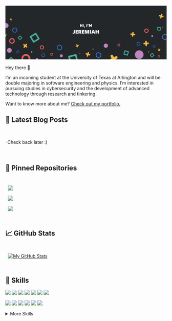 [![My GitHub Banner](./assets/GitHubHeader.png)](https://jpx32.github.io/portfolio/)

Hey there 👋

I’m an incoming student at the University of Texas at Arlington and will be double majoring in software engineering and physics. 
I’m interested in pursuing studies in cybersecurity and the development of advanced technology through research and tinkering.

Want to know more about me? [Check out my portfolio.](https://jpx32.github.io/portfolio/)

## 📝 Latest Blog Posts

<br>

<!-- BLOG-POST-LIST:START -->
<!--- [5 Basic Tips for Angular Unit Testing](https://braydoncoyer.dev/blog/5-basic-tips-for-angular-unit-testing)
- [Learn How to Click a Button when Angular Unit Testing](https://braydoncoyer.dev/blog/learn-how-to-click-a-button-when-angular-unit-testing)
- [Enable Autocomplete for Tailwind CSS in VSCode](https://braydoncoyer.dev/blog/enable-autocomplete-for-tailwind-css-in-vscode)
- [What Makes a Unit Test Valuable?](https://braydoncoyer.dev/blog/what-makes-a-unit-test-valuable)
- [You Don&#39;t Need a CS Degree to Land a Web Development Job](https://braydoncoyer.dev/blog/you-don't-need-a-cs-degree-to-land-a-web-development-job)
->>
<!-- BLOG-POST-LIST:END -->
-Check back later :)

<br>

## 📌 Pinned Repositories

<br>

<a href="https://github.com/jpx32/genscript">
  <img align="center" style="margin:0.5rem" src="https://github-readme-stats.vercel.app/api/pin/?username=jpx32&repo=genscript&title_color=ffffff&text_color=c9cacc&icon_color=4AB197&bg_color=23272a" />
</a>

<br>

<a href="https://github.com/jpx32/truenews">
  <img align="center" style="margin:0.5rem" src="https://github-readme-stats.vercel.app/api/pin/?username=jpx32&repo=truenews&title_color=ffffff&text_color=c9cacc&icon_color=4AB197&bg_color=23272a" />
</a>

<br>

<a href="https://github.com/jpx32/jpx32.github.io">
  <img align="center" style="margin:0.5rem" src="https://github-readme-stats.vercel.app/api/pin/?username=jpx32&repo=jpx32.github.io&title_color=ffffff&text_color=c9cacc&icon_color=4AB197&bg_color=23272a" />
</a>

<!--<a href="https://github.com/jpx32/dotfiles">
  <img align="center" style="margin:0.5rem" src="https://github-readme-stats.vercel.app/api/pin/?username=jpx32&repo=dotfiles&title_color=ffffff&text_color=c9cacc&icon_color=4AB197&bg_color=23272a" />
</a>-->

<br>
<br>

## &#x1f4c8; GitHub Stats

<br>

<a href="https://github.com/jpx32">
  <img align="center" style="margin:0.5rem" src="https://github-readme-stats.vercel.app/api?username=jpx32&show_icons=true&line_height=27&count_private=true&title_color=ffffff&text_color=c9cacc&icon_color=4AB097&bg_color=23272a" alt="My GitHub Stats" />
</a>

<br>
<br>

## 💼 Skills

![](https://img.shields.io/badge/Code-C-informational?style=flat&logo=C&logoColor=white&color=23272a)
![](https://img.shields.io/badge/Code-Java-informational?style=flat&logo=Java&logoColor=white&color=23272a)
![](https://img.shields.io/badge/Code-Html-informational?style=flat&logo=Html&logoColor=white&color=23272a)
![](https://img.shields.io/badge/Code-MySQL-informational?style=flat&logo=MySQL&logoColor=white&color=23272a)
![](https://img.shields.io/badge/Code-MsSQL-informational?style=flat&logo=microsoftsqlserver&logoColor=white&color=23272a)
![](https://img.shields.io/badge/Code-Python-informational?style=flat&logo=Python&logoColor=white&color=23272a)
![](https://img.shields.io/badge/Code-JQL-informational?style=flat&logo=jquery&logoColor=white&color=23272a)

![](https://img.shields.io/badge/OS-Gentoo-informational?style=flat&logo=Gentoo&logoColor=white&color=23272a)
![](https://img.shields.io/badge/OS-Arch-informational?style=flat&logo=archlinux&logoColor=white&color=23272a)
![](https://img.shields.io/badge/OS-Ubuntu-informational?style=flat&logo=ubuntu&logoColor=white&color=23272a)
![](https://img.shields.io/badge/OS-Fedora-informational?style=flat&logo=fedora&logoColor=white&color=23272a)
![](https://img.shields.io/badge/OS-Linux-informational?style=flat&logo=Linux&logoColor=white&color=23272a)
![](https://img.shields.io/badge/OS-Windows-informational?style=flat&logo=Windows&logoColor=white&color=23272a)

<details>
<summary>More Skills</summary>
<br>

![](https://img.shields.io/badge/Style-CSS-informational?style=flat&logo=css3&logoColor=white&color=23272a)
![](https://img.shields.io/badge/Tools-Docker-informational?style=flat&logo=docker&logoColor=white&color=23272a)
![](https://img.shields.io/badge/Tools-NPM-informational?style=flat&logo=npm&logoColor=white&color=23272a)
![](https://img.shields.io/badge/Tools-Illustrator-informational?style=flat&logo=Adobe-Illustrator&logoColor=white&color=23272a)
![](https://img.shields.io/badge/Tools-GitHub-informational?style=flat&logo=GitHub&logoColor=white&color=23272a)
![](https://img.shields.io/badge/Tools-GitLab-informational?style=flat&logo=GitLab&logoColor=white&color=23272a)
![](https://img.shields.io/badge/Tools-Jira-informational?style=flat&logo=Jira-Software&logoColor=white&color=23272a)
![](https://img.shields.io/badge/Tools-Office-informational?style=flat&logo=microsoftoffice&logoColor=white&color=23272a)
![](https://img.shields.io/badge/Tools-Xorg-informational?style=flat&logo=x.org&logoColor=white&color=23272a)

</details>

<br>
<!--
## 📣 How about an Office quote before you go?

> Last year, Creed asked me how to set up a blog. Wanting to protect the world from being exposed to Creed's brain, I opened up a Word document on his computer and put an address at the top. I've read some of it. Even for the Internet, it's... pretty shocking.
>
> <p>- Ryan Howard</p>

_Quote requested from [The Office API](https://www.officeapi.dev/)_

Check back at the top of the hour for a new quote!
-->
